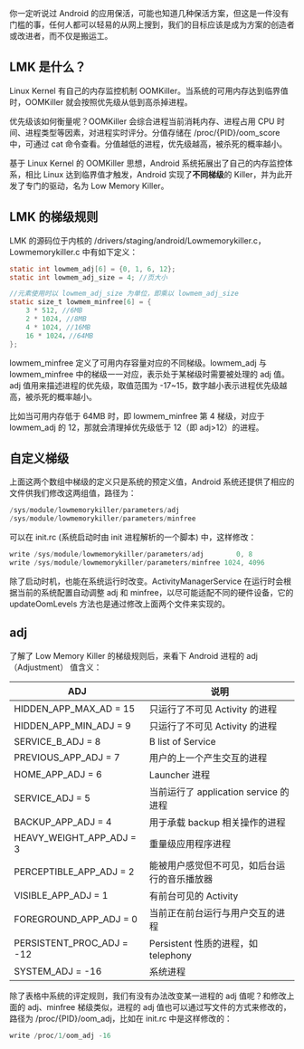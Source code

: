 你一定听说过 Android 的应用保活，可能也知道几种保活方案，但这是一件没有门槛的事，任何人都可以轻易的从网上搜到，我们的目标应该是成为方案的创造者或改进者，而不仅是搬运工。

## LMK 是什么？

Linux Kernel 有自己的内存监控机制 OOMKiller。当系统的可用内存达到临界值时，OOMKiller 就会按照优先级从低到高杀掉进程。

优先级该如何衡量呢？OOMKiller 会综合进程当前消耗内存、进程占用 CPU 时间、进程类型等因素，对进程实时评分。分值存储在 /proc/{PID}/oom_score 中，可通过 cat 命令查看。分值越低的进程，优先级越高，被杀死的概率越小。

基于 Linux Kernel 的 OOMKiller 思想，Android 系统拓展出了自己的内存监控体系，相比 Linux 达到临界值才触发，Android 实现了**不同梯级**的 Killer，并为此开发了专门的驱动，名为 Low Memory Killer。

## LMK 的梯级规则

LMK 的源码位于内核的 /drivers/staging/android/Lowmemorykiller.c，Lowmemorykiller.c 中有如下定义：
```objectivec
static int lowmem_adj[6] = {0, 1, 6, 12};
static int lowmem_adj_size = 4; //页大小

//元素使用时以 lowmem_adj_size 为单位，即乘以 lowmem_adj_size
static size_t lowmem_minfree[6] = { 
    3 * 512, //6MB
    2 * 1024, //8MB
    4 * 1024, //16MB
    16 * 1024，//64MB
};
```
lowmem_minfree 定义了可用内存容量对应的不同梯级。lowmem_adj 与 lowmem_minfree 中的梯级一一对应，表示处于某梯级时需要被处理的 adj 值。adj 值用来描述进程的优先级，取值范围为 -17~15，数字越小表示进程优先级越高，被杀死的概率越小。

比如当可用内存低于 64MB 时，即 lowmem_minfree 第 4 梯级，对应于 lowmem_adj 的 12，那就会清理掉优先级低于 12（即 adj>12）的进程。

## 自定义梯级

上面这两个数组中梯级的定义只是系统的预定义值，Android 系统还提供了相应的文件供我们修改这两组值，路径为：

```objectivec
/sys/module/lowmemorykiller/parameters/adj
/sys/module/lowmemorykiller/parameters/minfree
```
可以在 init.rc (系统启动时由 init 进程解析的一个脚本) 中，这样修改：
```objectivec
write /sys/module/lowmemorykiller/parameters/adj        0, 8
write /sys/module/lowmemorykiller/parameters/minfree 1024, 4096
```

除了启动时机，也能在系统运行时改变。ActivityManagerService 在运行时会根据当前的系统配置自动调整 adj 和 minfree，以尽可能适配不同的硬件设备，它的 updateOomLevels 方法也是通过修改上面两个文件来实现的。 

## adj

了解了 Low Memory Killer 的梯级规则后，来看下 Android 进程的 adj（Adjustment） 值含义：

| ADJ | 说明 |
|--|--|
| HIDDEN_APP_MAX_AD = 15 | 只运行了不可见 Activity 的进程 |
| HIDDEN_APP_MIN_ADJ = 9  | 只运行了不可见 Activity 的进程 |
| SERVICE_B_ADJ = 8  | B list of Service |
| PREVIOUS_APP_ADJ = 7  | 用户的上一个产生交互的进程 |
| HOME_APP_ADJ = 6  | Launcher 进程 |
| SERVICE_ADJ = 5  | 当前运行了 application service 的进程 |
| BACKUP_APP_ADJ = 4  | 用于承载 backup 相关操作的进程 |
| HEAVY_WEIGHT_APP_ADJ = 3  | 重量级应用程序进程 |
| PERCEPTIBLE_APP_ADJ = 2  | 能被用户感觉但不可见，如后台运行的音乐播放器 |
| VISIBLE_APP_ADJ = 1  | 有前台可见的 Activity |
| FOREGROUND_APP_ADJ = 0  | 当前正在前台运行与用户交互的进程 |
| PERSISTENT_PROC_ADJ = -12  | Persistent 性质的进程，如 telephony |
| SYSTEM_ADJ = -16  | 系统进程 |

除了表格中系统的评定规则，我们有没有办法改变某一进程的 adj 值呢？和修改上面的 adj、minfree 梯级类似，进程的 adj 值也可以通过写文件的方式来修改的，路径为 /proc/{PID}/oom_adj，比如在 init.rc 中是这样修改的：
```objectivec
write /proc/1/oom_adj -16
```